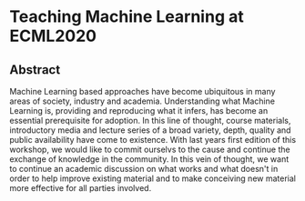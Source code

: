 # Teaching Machine Learning at ECML2020

## Abstract

Machine Learning based approaches have become ubiquitous in many areas of society, industry and academia. Understanding what Machine Learning is, providing and reproducing what it infers, has become an essential prerequisite for adoption. In this line of thought, course materials, introductory media and lecture series of a broad variety, depth, quality and public availability have come to existence. With last years first edition of this workshop, we would like to commit ourselvs to the cause and continue the exchange of knowledge in the community. In this vein of thought, we want to continue an academic discussion on what works and what doesn't in order to help improve existing material and to make conceiving new material more effective for all parties involved.
